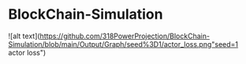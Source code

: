 # BlockChain-Simulation
![alt text](https://github.com/318PowerProjection/BlockChain-Simulation/blob/main/Output/Graph/seed%3D1/actor_loss.png"seed=1 actor loss")
